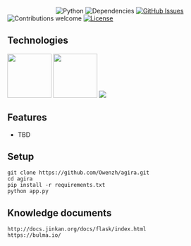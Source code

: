 &nbsp;&nbsp;&nbsp;&nbsp;&nbsp;&nbsp;&nbsp;&nbsp;&nbsp;&nbsp;&nbsp;&nbsp;&nbsp;
&nbsp;&nbsp;&nbsp;&nbsp;&nbsp;&nbsp;&nbsp;&nbsp;&nbsp;&nbsp;&nbsp;&nbsp;&nbsp;
![Python](https://img.shields.io/badge/python-v3.5.4-blue.svg)
![Dependencies](https://img.shields.io/badge/dependencies-up%20to%20date-brightgreen.svg)
[![GitHub Issues](https://img.shields.io/github/issues/anfederico/flaskex.svg)](https://github.com/anfederico/flaskex/issues)
![Contributions welcome](https://img.shields.io/badge/contributions-welcome-orange.svg)
[![License](https://img.shields.io/badge/license-MIT-blue.svg)](https://opensource.org/licenses/MIT)

## Technologies
<img src="https://vuejs.org/images/logo.png" width=100 height=100 />
<img src="https://vue-chartjs.org/vue-chartjs.png" width=100 height=100 />
<img src="https://camo.githubusercontent.com/462f24153b8e8739c8ea71f7102585c4cb0e1575/68747470733a2f2f63646e2e7261776769742e636f6d2f456c656d6546452f656c656d656e742f6465762f656c656d656e745f6c6f676f2e737667" />


## Features
- TBD

## Setup
``` 
git clone https://github.com/Owenzh/agira.git
cd agira
pip install -r requirements.txt
python app.py
```

## Knowledge documents
    http://docs.jinkan.org/docs/flask/index.html
    https://bulma.io/